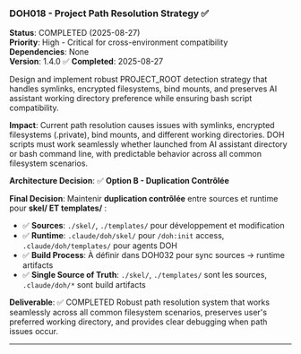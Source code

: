 ### DOH018 - Project Path Resolution Strategy ✅

**Status**: COMPLETED (2025-08-27)  
**Priority**: High - Critical for cross-environment compatibility  
**Dependencies**: None  
**Version**: 1.4.0 ✅ **Completed**: 2025-08-27

Design and implement robust PROJECT_ROOT detection strategy that handles symlinks, encrypted filesystems, bind mounts,
and preserves AI assistant working directory preference while ensuring bash script compatibility.

**Impact**: Current path resolution causes issues with symlinks, encrypted filesystems (.private), bind mounts, and
different working directories. DOH scripts must work seamlessly whether launched from AI assistant directory or bash
command line, with predictable behavior across all common filesystem scenarios.

**Architecture Decision**: ✅ **Option B - Duplication Contrôlée**

**Final Decision**: Maintenir **duplication contrôlée** entre sources et runtime pour **skel/ ET templates/** :

- ✅ **Sources**: `./skel/`, `./templates/` pour développement et modification
- ✅ **Runtime**: `.claude/doh/skel/` pour `/doh:init` access, `.claude/doh/templates/` pour agents DOH
- ✅ **Build Process**: À définir dans DOH032 pour sync sources → runtime artifacts
- ✅ **Single Source of Truth**: `./skel/`, `./templates/` sont les sources, `.claude/doh/*` sont build artifacts

**Deliverable**: ✅ COMPLETED Robust path resolution system that works seamlessly across all common filesystem
scenarios, preserves user's preferred working directory, and provides clear debugging when path issues occur.

---
